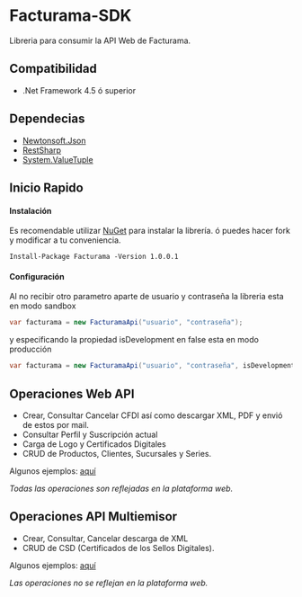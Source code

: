 
  
# Facturama-SDK
Libreria para consumir la API Web de Facturama.

## Compatibilidad
* .Net Framework 4.5 ó superior

## Dependecias
* [Newtonsoft.Json](http://james.newtonking.com/json)
* [RestSharp](http://restsharp.org/)
* [System.ValueTuple](https://www.nuget.org/packages/System.ValueTuple/)

## Inicio Rapido

#### Instalación #####

Es recomendable utilizar [NuGet](http://docs.nuget.org) para instalar la librería. ó puedes hacer fork y modificar a tu conveniencia.
```net
Install-Package Facturama -Version 1.0.0.1
```

#### Configuración  #####

Al no recibir otro parametro aparte de usuario y contraseña la libreria esta en modo sandbox
```cs
var facturama = new FacturamaApi("usuario", "contraseña");
```
y especificando la propiedad isDevelopment en false esta en modo producción
```cs
var facturama = new FacturamaApi("usuario", "contraseña", isDevelopment: false);
```

## Operaciones Web API

- Crear, Consultar Cancelar CFDI así como descargar XML, PDF y envió de
   estos por mail.
- Consultar Perfil y Suscripción actual
- Carga de Logo y Certificados Digitales
- CRUD de Productos, Clientes, Sucursales y Series.

Algunos ejemplos: [aquí](https://github.com/Facturama/facturama-dotnet-sdk/wiki/API-Web)

*Todas las operaciones son reflejadas en la plataforma web.*

## Operaciones API Multiemisor

- Crear, Consultar, Cancelar descarga de XML
- CRUD de CSD (Certificados de los Sellos Digitales).

Algunos ejemplos: [aquí](https://github.com/Facturama/facturama-dotnet-sdk/wiki/API-Multiemisor)

*Las operaciones no se reflejan en la plataforma web.*
